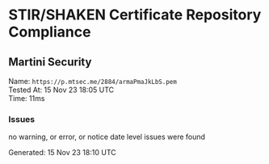 # STIR/SHAKEN Certificate Repository Compliance

## Martini Security

Name: `https://p.mtsec.me/2884/armaPmaJkLbS.pem`\
Tested At: 15 Nov 23 18:05 UTC\
Time: 11ms

### Issues

no warning, or error, or notice date level issues were found

Generated: 15 Nov 23 18:10 UTC